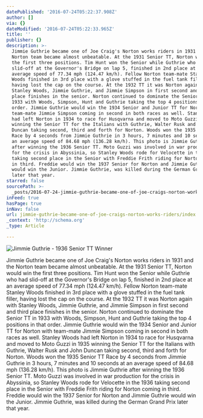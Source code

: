 ```yaml
---
datePublished: '2016-07-24T05:22:37.908Z'
author: []
via: {}
dateModified: '2016-07-24T05:22:33.965Z'
title: ''
publisher: {}
description: >-
  Jimmie Guthrie became one of Joe Craig's Norton works riders in 1931 and the
  Norton team became almost unbeatable. At the 1931 Senior TT, Norton would win
  the first three positions. Tim Hunt won the Senior while Guthrie who had
  slid-off at the Governor's Bridge on lap 5, finished in 2nd place at an
  average speed of 77.34 mph (124.47 km/h). Fellow Norton team-mate Stanley
  Woods finished in 3rd place with a glove stuffed in the fuel tank filler,
  having lost the cap on the course. At the 1932 TT it was Norton again with
  Stanley Woods, Jimmie Guthrie, and Jimmie Simpson in first second and third
  place finishes in the senior. Norton continued to dominate the Senior TT in
  1933 with Woods, Simpson, Hunt and Guthrie taking the top 4 positions in that
  order. Jimmie Guthrie would win the 1934 Senior and Junior TT for Norton with
  team-mate Jimmie Simpson coming in second in both races as well. Stanley Woods
  had left Norton in 1934 to race for Husqvarna and moved to Moto Guzzi in 1935
  winning the Senior TT for the Italians with Guthrie, Walter Rusk and John
  Duncan taking second, third and forth for Norton. Woods won the 1935 Senior TT
  Race by 4 seconds from Jimmie Guthrie in 3 hours, 7 minutes and 10 seconds at
  an average speed of 84.68 mph (136.28 km/h). This photo is Jimmie Guthrie
  after winning the 1936 Senior TT. Moto Guzzi was involved in war production
  for the crisis in Abyssinia, so Stanley Woods rode for Velocette in the 1936
  taking second place in the Senior with Freddie Frith riding for Norton coming
  in third. Freddie would win the 1937 Senior for Norton and Jimmie Guthrie
  would win the Junior. Jimmie Guthrie, was killed during the German Grand Prix
  later that year.
starred: false
sourcePath: >-
  _posts/2016-07-24-jimmie-guthrie-became-one-of-joe-craigs-norton-works-riders.md
inFeed: true
hasPage: true
inNav: false
url: jimmie-guthrie-became-one-of-joe-craigs-norton-works-riders/index.html
_context: 'http://schema.org'
_type: Article

---
```

![Jimmie Guthrie - 1936 Senior TT Winner](https://the-grid-user-content.s3-us-west-2.amazonaws.com/11d961bf-0d3f-46fa-876f-d61e21f44bac.jpg)

Jimmie Guthrie became one of Joe Craig's Norton works riders in 1931 and the Norton team became almost unbeatable. At the 1931 Senior TT, Norton would win the first three positions. Tim Hunt won the Senior while Guthrie who had slid-off at the Governor's Bridge on lap 5, finished in 2nd place at an average speed of 77.34 mph (124.47 km/h). Fellow Norton team-mate Stanley Woods finished in 3rd place with a glove stuffed in the fuel tank filler, having lost the cap on the course. At the 1932 TT it was Norton again with Stanley Woods, Jimmie Guthrie, and Jimmie Simpson in first second and third place finishes in the senior. Norton continued to dominate the Senior TT in 1933 with Woods, Simpson, Hunt and Guthrie taking the top 4 positions in that order. Jimmie Guthrie would win the 1934 Senior and Junior TT for Norton with team-mate Jimmie Simpson coming in second in both races as well. Stanley Woods had left Norton in 1934 to race for Husqvarna and moved to Moto Guzzi in 1935 winning the Senior TT for the Italians with Guthrie, Walter Rusk and John Duncan taking second, third and forth for Norton. Woods won the 1935 Senior TT Race by 4 seconds from Jimmie Guthrie in 3 hours, 7 minutes and 10 seconds at an average speed of 84.68 mph (136.28 km/h). This photo is Jimmie Guthrie after winning the 1936 Senior TT. Moto Guzzi was involved in war production for the crisis in Abyssinia, so Stanley Woods rode for Velocette in the 1936 taking second place in the Senior with Freddie Frith riding for Norton coming in third. Freddie would win the 1937 Senior for Norton and Jimmie Guthrie would win the Junior. Jimmie Guthrie, was killed during the German Grand Prix later that year.